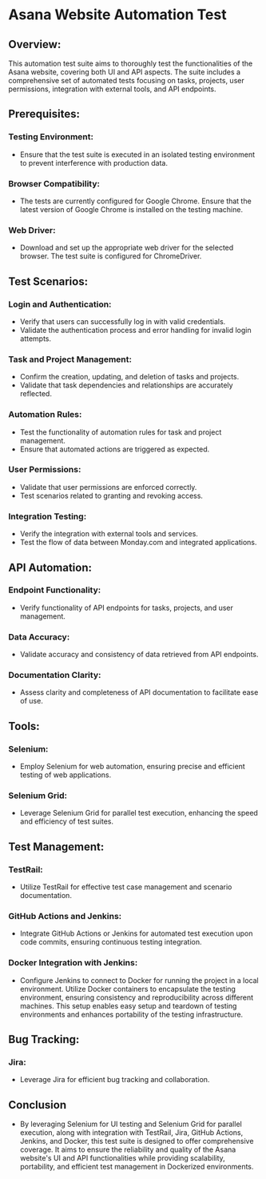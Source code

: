 # Asana Website Automation Test
##  Overview:
This automation test suite aims to thoroughly test the functionalities of the Asana website, covering both UI and API aspects. The suite includes a comprehensive set of automated tests focusing on tasks, projects, user permissions, integration with external tools, and API endpoints.

##  Prerequisites:
### Testing Environment:
- Ensure that the test suite is executed in an isolated testing environment to prevent interference with production data.

### Browser Compatibility:
- The tests are currently configured for Google Chrome. Ensure that the latest version of Google Chrome is installed on the testing machine.

### Web Driver:
- Download and set up the appropriate web driver for the selected browser. The test suite is configured for ChromeDriver.

##  Test Scenarios:
### Login and Authentication:
- Verify that users can successfully log in with valid credentials.
- Validate the authentication process and error handling for invalid login attempts.

### Task and Project Management:
- Confirm the creation, updating, and deletion of tasks and projects.
- Validate that task dependencies and relationships are accurately reflected.

### Automation Rules:
- Test the functionality of automation rules for task and project management.
- Ensure that automated actions are triggered as expected.

### User Permissions:
- Validate that user permissions are enforced correctly.
- Test scenarios related to granting and revoking access.

### Integration Testing:
- Verify the integration with external tools and services.
- Test the flow of data between Monday.com and integrated applications.

## API Automation:
### Endpoint Functionality:
- Verify functionality of API endpoints for tasks, projects, and user management.
  
### Data Accuracy:
- Validate accuracy and consistency of data retrieved from API endpoints.
  
### Documentation Clarity:
- Assess clarity and completeness of API documentation to facilitate ease of use.

## Tools:
### Selenium:
- Employ Selenium for web automation, ensuring precise and efficient testing of web applications.
  
### Selenium Grid:
- Leverage Selenium Grid for parallel test execution, enhancing the speed and efficiency of test suites.

## Test Management:
### TestRail:
- Utilize TestRail for effective test case management and scenario documentation.

### GitHub Actions and Jenkins:
- Integrate GitHub Actions or Jenkins for automated test execution upon code commits, ensuring continuous testing integration.

### Docker Integration with Jenkins:
- Configure Jenkins to connect to Docker for running the project in a local environment. Utilize Docker containers to encapsulate the testing environment, ensuring consistency and reproducibility across different machines. This setup enables easy setup and teardown of testing environments and enhances portability of the testing infrastructure.  
  
## Bug Tracking:
### Jira:
- Leverage Jira for efficient bug tracking and collaboration.
  
## Conclusion
- By leveraging Selenium for UI testing and Selenium Grid for parallel execution, along with integration with TestRail, Jira, GitHub Actions, Jenkins, and Docker, this test suite is designed to offer comprehensive coverage. It aims to ensure the reliability and quality of the Asana website's UI and API functionalities while providing scalability, portability, and efficient test management in Dockerized environments.
